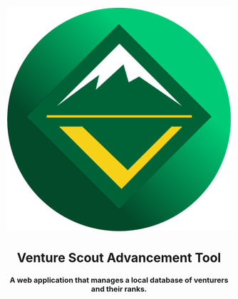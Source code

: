 <div id="header" align="center">
   <img src="https://github.com/kketg/Venture-Scout-Advancement-Tool/raw/master/VentureIcon.png">
   <h1>
      Venture Scout Advancement Tool
   </h1>
   <h3>
      A web application that manages a local database of venturers and their ranks.
   </h3>
</div>


